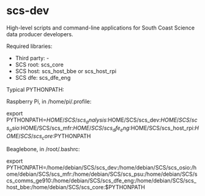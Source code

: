 # scs-dev
High-level scripts and command-line applications for South Coast Science data producer developers.

Required libraries: 

* Third party: -
* SCS root:  scs_core
* SCS host:  scs_host_bbe or scs_host_rpi
* SCS dfe:   scs_dfe_eng


Typical PYTHONPATH:

Raspberry Pi, in /home/pi/.profile:

export PYTHONPATH=$HOME/SCS/scs_analysis:$HOME/SCS/scs_dev:$HOME/SCS/scs_osio:$HOME/SCS/scs_mfr:$HOME/SCS/scs_dfe_eng:$HOME/SCS/scs_host_rpi:$HOME/SCS/scs_core:$PYTHONPATH


Beaglebone, in /root/.bashrc:

export PYTHONPATH=/home/debian/SCS/scs_dev:/home/debian/SCS/scs_osio:/home/debian/SCS/scs_mfr:/home/debian/SCS/scs_psu:/home/debian/SCS/scs_comms_ge910:/home/debian/SCS/scs_dfe_eng:/home/debian/SCS/scs_host_bbe:/home/debian/SCS/scs_core:$PYTHONPATH
